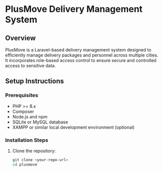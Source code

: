 # PlusMove Delivery Management System

## Overview
PlusMove is a Laravel-based delivery management system designed to efficiently manage delivery packages and personnel across multiple cities. It incorporates role-based access control to ensure secure and controlled access to sensitive data.

## Setup Instructions

### Prerequisites
- PHP >= 8.x
- Composer
- Node.js and npm
- SQLite or MySQL database
- XAMPP or similar local development environment (optional)

### Installation Steps

1. Clone the repository:
   ```bash
   git clone <your-repo-url>
   cd plusmove
